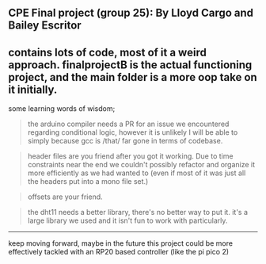 CPE Final project (group 25):
By Lloyd Cargo and Bailey Escritor
----------------------------------
contains lots of code, most of it a weird approach. 
finalprojectB is the actual functioning project, and the main folder is a more oop take on it initially.
---
some learning words of wisdom;
>the arduino compiler needs a PR for an issue we encountered regarding conditional logic, however it is unlikely I will be able to simply because gcc is /that/ far gone in terms of codebase.

>header files are you friend after you got it working. Due to time constraints near the end we couldn't possibly refactor and organize it more efficiently as we had wanted to (even if most of it was just all the headers put into a mono file set.)

>offsets are your friend.

>the dht11 needs a better library, there's no better way to put it. it's a large library we used and it isn't fun to work with particularly.
---
keep moving forward, maybe in the future this project could be more effectively tackled with an RP20 based controller (like the pi pico 2)
